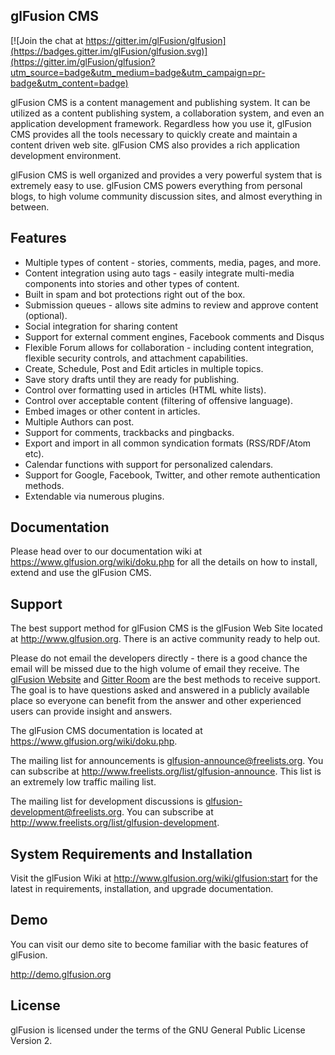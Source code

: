 ## glFusion CMS

[![Join the chat at https://gitter.im/glFusion/glfusion](https://badges.gitter.im/glFusion/glfusion.svg)](https://gitter.im/glFusion/glfusion?utm_source=badge&utm_medium=badge&utm_campaign=pr-badge&utm_content=badge)

glFusion CMS is a content management and publishing system. It can be utilized as a content publishing system, a collaboration system, and even an application development framework. Regardless how you use it, glFusion CMS provides all the tools necessary to quickly create and maintain a content driven web site. glFusion CMS also provides a rich application development environment.

glFusion CMS is well organized and provides a very powerful system that is extremely easy to use. glFusion CMS powers everything from personal blogs, to high volume community discussion sites, and almost everything in between.

## Features

* Multiple types of content - stories, comments, media, pages, and more.
* Content integration using auto tags - easily integrate multi-media components into stories and other types of content.
* Built in spam and bot protections right out of the box.
* Submission queues - allows site admins to review and approve content (optional).
* Social integration for sharing content
* Support for external comment engines, Facebook comments and Disqus
* Flexible Forum allows for collaboration - including content integration, flexible security controls, and attachment capabilities.
* Create, Schedule, Post and Edit articles in multiple topics.
* Save story drafts until they are ready for publishing.
* Control over formatting used in articles (HTML white lists).
* Control over acceptable content (filtering of offensive language).
* Embed images or other content in articles.
* Multiple Authors can post.
* Support for comments, trackbacks and pingbacks.
* Export and import in all common syndication formats (RSS/RDF/Atom etc).
* Calendar functions with support for personalized calendars.
* Support for Google, Facebook, Twitter, and other remote authentication methods.
* Extendable via numerous plugins.

## Documentation

Please head over to our documentation wiki at
<a href="https://www.glfusion.org/wiki/doku.php">https://www.glfusion.org/wiki/doku.php</a> for all the details on how to
install, extend and use the glFusion CMS.

## Support

The best support method for glFusion CMS is the glFusion Web Site located at
<a href="http://www.glfusion.org" target="_blank">http://www.glfusion.org</a>.  There is an active community ready to help out.

Please do not email the developers directly - there is a good chance the email will be
missed due to the high volume of email they receive.
The <a href="http://www.glfusion.org" target="_blank">glFusion Website</a>
and <a href="https://gitter.im/glFusion/glfusion" target="_blank">Gitter Room</a>
are the best methods to receive support. The goal is to have questions asked and
answered in a publicly available place so everyone can benefit from the answer
and other experienced users can provide insight and answers.

The glFusion CMS documentation is located at <a href="https://www.glfusion.org/wiki/doku.php" target="_blank">
https://www.glfusion.org/wiki/doku.php</a>.

The mailing list for announcements is glfusion-announce@freelists.org. You can
subscribe at <a href="http://www.freelists.org/list/glfusion-announce" target="_blank">http://www.freelists.org/list/glfusion-announce</a>. This list is an
extremely low traffic mailing list.

The mailing list for development discussions is
glfusion-development@freelists.org. You can subscribe at
<a href="http://www.freelists.org/list/glfusion-development" target="_blank">http://www.freelists.org/list/glfusion-development</a>.

## System Requirements and Installation

Visit the glFusion Wiki at http://www.glfusion.org/wiki/glfusion:start for the
latest in requirements, installation, and upgrade documentation.

## Demo

You can visit our demo site to become familiar with the basic features of
glFusion.

<a href="http://demo.glfusion.org" target="_blank">http://demo.glfusion.org</a>

## License
glFusion is licensed under the terms of the GNU General Public License
Version 2.

